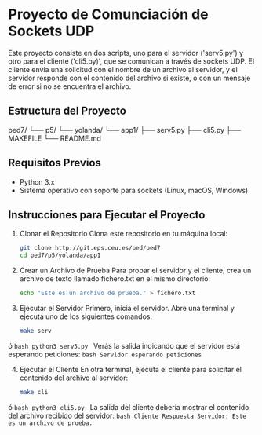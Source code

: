 # Proyecto de Comunciación de Sockets UDP
 
 Este proyecto consiste en dos scripts, uno para el servidor ('serv5.py') y otro para el cliente ('cli5.py)', que se comunican a través de sockets UDP. El cliente envía una solicitud con el nombre de un archivo al servidor, y el servidor responde con el contenido del archivo si existe, o con un mensaje de error si no se encuentra el archivo.

## Estructura del Proyecto
ped7/
└── p5/
    └── yolanda/
        └── app1/
            ├── serv5.py
            ├── cli5.py
            ├── MAKEFILE
            └── README.md

## Requisitos Previos

- Python 3.x
- Sistema operativo con soporte para sockets (Linux, macOS, Windows)

## Instrucciones para Ejecutar el Proyecto

1. Clonar el Repositorio
Clona este repositorio en tu máquina local:
    ```bash
    git clone http://git.eps.ceu.es/ped/ped7
    cd ped7/p5/yolanda/app1
    ```

2. Crear un Archivo de Prueba
Para probar el servidor y el cliente, crea un archivo de texto llamado fichero.txt en el mismo directorio:
    ```bash
    echo "Este es un archivo de prueba." > fichero.txt
    ```

3. Ejecutar el Servidor
Primero, inicia el servidor. Abre una terminal y ejecuta uno de los siguientes comandos:
    ```bash
    make serv
    ```
ó
    ```bash
    python3 serv5.py
    ```
Verás la salida indicando que el servidor está esperando peticiones:
    ```bash
    Servidor esperando peticiones
    ```

4. Ejecutar el Cliente
En otra terminal, ejecuta el cliente para solicitar el contenido del archivo al servidor:
    ```bash
    make cli
    ```
ó
    ```bash
    python3 cli5.py
    ```
La salida del cliente debería mostrar el contenido del archivo recibido del servidor:
    ```bash
    Cliente
    Respuesta Servidor: Este es un archivo de prueba.
    ```
